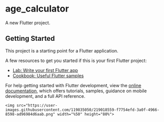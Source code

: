 # age_calculator

A new Flutter project.

## Getting Started

This project is a starting point for a Flutter application.

A few resources to get you started if this is your first Flutter project:

- [Lab: Write your first Flutter app](https://docs.flutter.dev/get-started/codelab)
- [Cookbook: Useful Flutter samples](https://docs.flutter.dev/cookbook)

For help getting started with Flutter development, view the
[online documentation](https://docs.flutter.dev/), which offers tutorials,
samples, guidance on mobile development, and a full API reference.

<p>

    <img src="https://user-images.githubusercontent.com/119835050/219018559-f7754efd-3a0f-4966-8598-ad96984d6aab.png" width="%50" height="80%">

</p>
